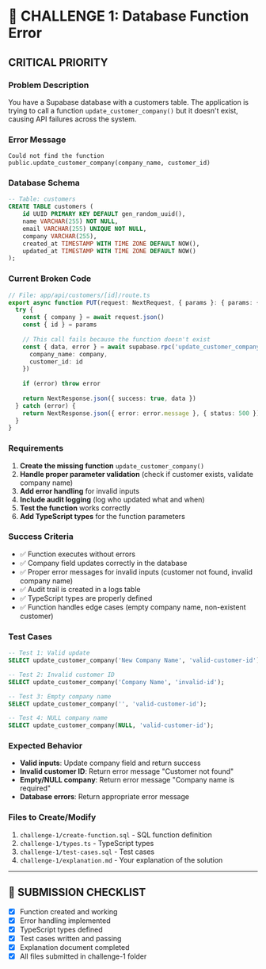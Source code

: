 # 🔴 **CHALLENGE 1: Database Function Error**
## **CRITICAL PRIORITY**

### **Problem Description**
You have a Supabase database with a customers table. The application is trying to call a function `update_customer_company()` but it doesn't exist, causing API failures across the system.

### **Error Message**
```
Could not find the function public.update_customer_company(company_name, customer_id)
```

### **Database Schema**
```sql
-- Table: customers
CREATE TABLE customers (
    id UUID PRIMARY KEY DEFAULT gen_random_uuid(),
    name VARCHAR(255) NOT NULL,
    email VARCHAR(255) UNIQUE NOT NULL,
    company VARCHAR(255),
    created_at TIMESTAMP WITH TIME ZONE DEFAULT NOW(),
    updated_at TIMESTAMP WITH TIME ZONE DEFAULT NOW()
);
```

### **Current Broken Code**
```typescript
// File: app/api/customers/[id]/route.ts
export async function PUT(request: NextRequest, { params }: { params: { id: string } }) {
  try {
    const { company } = await request.json()
    const { id } = params
    
    // This call fails because the function doesn't exist
    const { data, error } = await supabase.rpc('update_customer_company', {
      company_name: company,
      customer_id: id
    })
    
    if (error) throw error
    
    return NextResponse.json({ success: true, data })
  } catch (error) {
    return NextResponse.json({ error: error.message }, { status: 500 })
  }
}
```

### **Requirements**
1. **Create the missing function** `update_customer_company()`
2. **Handle proper parameter validation** (check if customer exists, validate company name)
3. **Add error handling** for invalid inputs
4. **Include audit logging** (log who updated what and when)
5. **Test the function** works correctly
6. **Add TypeScript types** for the function parameters

### **Success Criteria**
- ✅ Function executes without errors
- ✅ Company field updates correctly in the database
- ✅ Proper error messages for invalid inputs (customer not found, invalid company name)
- ✅ Audit trail is created in a logs table
- ✅ TypeScript types are properly defined
- ✅ Function handles edge cases (empty company name, non-existent customer)

### **Test Cases**
```sql
-- Test 1: Valid update
SELECT update_customer_company('New Company Name', 'valid-customer-id');

-- Test 2: Invalid customer ID
SELECT update_customer_company('Company Name', 'invalid-id');

-- Test 3: Empty company name
SELECT update_customer_company('', 'valid-customer-id');

-- Test 4: NULL company name
SELECT update_customer_company(NULL, 'valid-customer-id');
```

### **Expected Behavior**
- **Valid inputs**: Update company field and return success
- **Invalid customer ID**: Return error message "Customer not found"
- **Empty/NULL company**: Return error message "Company name is required"
- **Database errors**: Return appropriate error message

### **Files to Create/Modify**
1. `challenge-1/create-function.sql` - SQL function definition
2. `challenge-1/types.ts` - TypeScript types
3. `challenge-1/test-cases.sql` - Test cases
4. `challenge-1/explanation.md` - Your explanation of the solution



---

## 🎯 **SUBMISSION CHECKLIST**
- [x] Function created and working
- [x] Error handling implemented
- [x] TypeScript types defined
- [x] Test cases written and passing
- [x] Explanation document completed
- [x] All files submitted in challenge-1 folder
